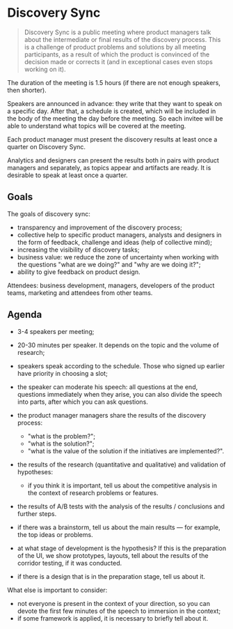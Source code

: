 # Discovery Sync

> Discovery Sync is a public meeting where product managers talk about the intermediate or final results of the discovery process. This is a challenge of product problems and solutions by all meeting participants, as a result of which the product is convinced of the decision made or corrects it (and in exceptional cases even stops working on it).

The duration of the meeting is 1.5 hours (if there are not enough speakers, then shorter).

Speakers are announced in advance: they write that they want to speak on a specific day. After that, a schedule is created, which will be included in the body of the meeting the day before the meeting. So each invitee will be able to understand what topics will be covered at the meeting. 

Each product manager must present the discovery results at least once a quarter on Discovery Sync.

Analytics and designers can present the results both in pairs with product managers and separately, as topics appear and artifacts are ready. It is desirable to speak at least once a quarter.


## Goals

The goals of discovery sync:

* transparency and improvement of the discovery process;
* collective help to specific product managers, analysts and designers in the form of feedback, challenge and ideas (help of collective mind);
* increasing the visibility of discovery tasks;
* business value: we reduce the zone of uncertainty when working with the questions "what are we doing?" and "why are we doing it?";
* ability to give feedback on product design.

Attendees: business development, managers, developers of the product teams, marketing and attendees from other teams.


## Agenda

* 3-4 speakers per meeting;
* 20-30 minutes per speaker. It depends on the topic and the volume of research;
* speakers speak according to the schedule. Those who signed up earlier have priority in choosing a slot;
* the speaker can moderate his speech: all questions at the end, questions immediately when they arise, you can also divide the speech into parts, after which you can ask questions.

* the product manager managers share the results of the discovery process:
  * "what is the problem?";
  * "what is the solution?";
  * "what is the value of the solution if the initiatives are implemented?".
* the results of the research (quantitative and qualitative) and validation of hypotheses:
  * if you think it is important, tell us about the competitive analysis in the context of research problems or features.
* the results of A/B tests with the analysis of the results / conclusions and further steps.
* if there was a brainstorm, tell us about the main results — for example, the top ideas or problems.
* at what stage of development is the hypothesis? If this is the preparation of the UI, we show prototypes, layouts, tell about the results of the corridor testing, if it was conducted.
* if there is a design that is in the preparation stage, tell us about it.

What else is important to consider:

* not everyone is present in the context of your direction, so you can devote the first few minutes of the speech to immersion in the context;
* if some framework is applied, it is necessary to briefly tell about it.